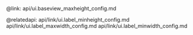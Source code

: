 @link: api/ui.baseview_maxheight_config.md

@relatedapi:
	api/link/ui.label_minheight_config.md
    api/link/ui.label_maxwidth_config.md
    api/link/ui.label_minwidth_config.md